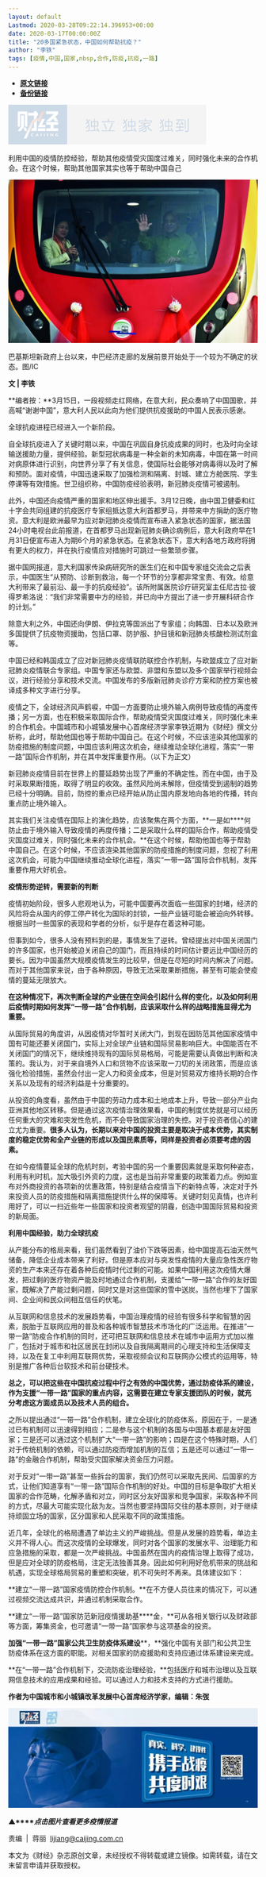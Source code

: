 ```yaml
---
layout: default
Lastmod: 2020-03-28T09:22:14.396953+00:00
date: 2020-03-17T00:00:00Z
title: "20多国紧急状态，中国如何帮助抗疫？"
author: "李铁"
tags: [疫情,中国,国家,nbsp,合作,防疫,抗疫,一路]
---
```


* [**原文链接**](https://mp.weixin.qq.com/s/S6Uv85kiaMgaU4-gUj73lg)
* [**备份链接**](http://archive.today/ab8iO)


![](/images/post/77e6cfb5c7ef66e00d9bd04f74961594.jpg)

利用中国的疫情防控经验，帮助其他疫情受灾国度过难关，同时强化未来的合作机会。在这个时候，帮助其他国家其实也等于帮助中国自己

![](/images/post/295d8eb8539b6cb898489b4330a0c851.jpg)

巴基斯坦新政府上台以来，中巴经济走廊的发展前景开始处于一个较为不确定的状态。图/IC

  

**文 | 李铁**

**编者按：**3月15日，一段视频走红网络，在意大利，民众奏响了中国国歌，并高喊“谢谢中国”，意大利人民以此向为他们提供抗疫援助的中国人民表示感谢。

全球抗疫进程已经进入一个新阶段。

自全球抗疫进入了关键时期以来，中国在巩固自身抗疫成果的同时，也及时向全球输送援助力量，提供经验。新型冠状病毒是一种全新的未知病毒，中国在第一时间对病原体进行识别，向世界分享了有关信息，使国际社会能够对病毒得以及时了解和预防。面对疫情，中国迅速采取了加强检测和隔离、封城、建立方舱医院、学生停课等有效措施。世卫组织称，中国防疫经验表明，新冠肺炎疫情可被遏制。

此外，中国还向疫情严重的国家和地区伸出援手。3月12日晚，由中国卫健委和红十字会共同组建的抗疫医疗专家组抵达意大利首都罗马，并带来中方捐助的医疗物资。意大利是欧洲最早为应对新冠肺炎疫情而宣布进入紧急状态的国家，据法国24小时电视台此前报道，在首都罗马出现新冠肺炎确诊病例后，意大利政府早在1月31日便宣布进入为期6个月的紧急状态。在紧急状态下，意大利各地方政府将拥有更大的权力，并在执行疫情应对措施时可跳过一些繁琐步骤。

据中国网报道，意大利国家传染病研究所的医生们在和中国专家组交流会之后表示，中国医生“从预防、诊断到救治，每一个环节的分享都非常宝贵、有效。给意大利带来了最前沿、最一手的抗疫经验”。该所附属医院诊疗研究室主任尼古拉·彼得罗希洛说：“我们非常需要中方的经验，并已向中方提出了进一步开展科研合作的计划。”

除意大利之外，中国还向伊朗、伊拉克等国派出了专家组；向韩国、日本以及欧洲多国提供了抗疫物资援助，包括口罩、防护服、护目镜和新冠肺炎核酸检测试剂盒等。

中国已经和韩国成立了应对新冠肺炎疫情联防联控合作机制，与欧盟成立了应对新冠肺炎疫情联合专家组。中国专家还与欧盟、非盟和东盟以及多个国家举行视频会议，进行经验分享和技术交流。中国发布的多版新冠肺炎诊疗方案和防控方案也被译成多种文字进行分享。

疫情之下，全球经济风声鹤唳，中国一方面要防止境外输入病例导致疫情的再度传播；另一方面，也在积极采取国际合作，帮助疫情受灾国度过难关，同时强化未来的合作机会。中国城市和小城镇发展中心首席经济学家李铁近期为《财经》撰文分析称，此时，帮助他国也等于帮助中国自己。在这个时候，不应该渲染其他国家的防疫措施的制度问题，中国应该利用这次机会，继续推动全球化进程，落实“一带一路”国际合作机制，并在其中发挥重要作用。（以下为正文）

新冠肺炎疫情目前在世界上的蔓延趋势出现了严重的不确定性。而在中国，由于及时采取果断措施，取得了明显的收效。虽然风险尚未解除，但疫情受到遏制的趋势已经十分明确。目前，防控的重点已经开始从防止国内原发地向各地的传播，转向重点防止境外输入。

其实我们关注疫情在国际上的演化趋势，应该聚焦在两个方面，**一是如****何防止由于境外输入导致疫情的再度传播；二是采取什么样的国际合作，帮助疫情受灾国度过难关，同时强化未来的合作机会。**在这个时候，帮助他国也等于帮助中国自己。在这个时候，不应该渲染其他国家的防疫措施的制度问题，忽视了利用这次机会，可能为中国继续推动全球化进程，落实“一带一路”国际合作机制，发挥重要作用大好机会。

**疫情形势逆转，需要新的判断**

疫情初始阶段，很多人悲观地认为，可能中国要再次面临一些国家的封堵，经济的风险将会从国内的停工停产转化为国际的封锁，一些产业链可能会被迫向外转移。根据当时一些国家的表现和学者的分析，似乎是存在着这种可能。

但事到如今，很多人没有预料到的是，事情发生了逆转。曾经提出对中国关闭国门的许多国家，也开始被迫关闭自己的国门，而且持续的时间估计要远比中国经历的要长。因为中国虽然大规模疫情发生的比较早，但是在尽短的时间内解决了问题。而对于其他国家来说，由于各种原因，导致无法采取果断措施，甚至有可能会使疫情的蔓延无限放大。

**在这种情况下，再次判断全球的产业链在空间会引起什么样的变化，以及如何利用后****疫情时期如何发挥“一带一路****”合作机制，应该采取什么样的战略措施显得尤为重要。**

从国际贸易的角度讲，从因疫情对华暂时关闭大门，到现在因防范其他国家疫情中国有可能还要关闭国门，实际上对全球产业链和国际贸易影响巨大。中国能否在不关闭国门的情况下，继续维持现有的国际贸易格局，可能是需要认真做出判断和决策的。我认为，对于来自境外人口和货物不应该采取一刀切的关闭政策，而是应该强化检验措施，虽然会付出一定人力和资金成本，但是对贸易双方维持长期的合作关系以及现有的经济利益是十分重要的。

从投资的角度看，虽然由于中国的劳动力成本和土地成本上升，导致一部分产业向亚洲其他地区转移。但是通过这次疫情治理效果看，中国的制度优势就是可以经历任何重大的灾难和突发性危机，而不会导致国家治理的失控。对于投资者信心的建立尤为重要。**很多人认为，长期以来对中国的投资主要是取决于成本优势，其实制度的稳定优势和全产业链的形成以及国民素质等，同样是投资者必须要考虑的因素。**

在如今疫情蔓延全球的危机时刻，考验中国的另一个重要因素就是采取何种姿态，利用有利时机，加大吸引外资的力度，这也是当前非常重要的政策着力点。例如宣布对外商投资的各项新的优惠政策，特别是结合疫情当下的新特点等，决定对于外来投资人员的防疫措施和隔离措施提供什么样的保障等。关键时刻见真情，也许利用好了，可以一扫近些年一些国家和投资者观望的阴霾，创造中国国际贸易和投资的新局面。

**利用中国经验，助力全球抗疫**

从产能分布的格局来看，我们虽然看到了油价下跌等因素，给中国提高石油天然气储备，降低企业成本带来了利好。但是原本应对与突发性疫情的大量应急性医疗物资的生产本来还存在着各种后疫情时代过剩的可能。如果中国利用这次疫情大爆发，把过剩的医疗物资产能及时地通过合作机制，支援给“一带一路”合作的友好国家，既解决了产能过剩问题，同时又是对这些国家的雪中送炭。当然也埋下了国家间、企业间和民众间相互信任的伏笔。

从互联网和信息技术的发展趋势看，中国治理疫情的经验有很多科学和智慧的因素，脱胎于互联网应用的普及和各种城市智慧技术市场化的广泛运用。在推进“一带一路”防疫合作机制的同时，还可把互联网和信息技术在城市中运用方式加以推广，包括对于城市和社区居民在封闭以及自我隔离期间的心理支持和生活保障支持，以及在复工中利用互联网优势，采取视频会议和互联网办公模式的运用等，特别是推广各种后台软技术和前台硬技术。

**总之，可以把这些在中国抗疫过程中行之有效的中国优势，通过防疫体系的建设，作为支援“一带一路”国家的重点内容，这需要在建立专家支援团队的时候，就充分考虑这方面成员以及技术人员的组合。**

之所以提出通过“一带一路”合作机制，建立全球化的防疫体系，原因在于，一是通过已有机制可以迅速得到相应；二是参与这个机制的各国与中国基本都是友好国家；三是还可以通过这个机制扩大“一带一路”的影响；四是在这个特殊时期，人们对于传统机制的依赖，可以通过防疫而增加机制的互信；五是还可以通过“一带一路”的金融合作机制，帮助受灾国家解决资金压力问题。

对于反对“一带一路”甚至一些拆台的国家，我们仍然可以采取先民间、后国家的方式，让他们知道享有“一带一路”国际合作机制的好处。中国的目标是争取扩大相关国家的合作范畴，化解矛盾和对立，同时区分友好国家和竞争国家，采取各种不同的方式，尽最大可能实现化敌为友。当然也要坚持国际交往的基本原则，对于继续持顽固立场的国家，区分国家和人民采取不同的政策措施。

近几年，全球化的格局遭遇了单边主义的严峻挑战。但是从发展的趋势看，单边主义并不得人心。而这次疫情的全球爆发，同时对各个国家的发展水平、治理能力和应急措施的采取，都是一次严峻挑战。中国虽然在国内的疫情治理上取得了成功，但是应对全球的防疫格局，注定无法独善其身。因此如何利用好危机带来的挑战和机遇，实现全球格局贸易的重塑和突破，机不可失时不再来。具体建议如下：

**建立“一带一路”国家疫情防控合作机制。**在不方便人员往来的情况下，可以通过视频交流达成共识，并通过机制采取合作。

**建立“一带一路”国家防范新冠疫情援助基****金，**可从各相关银行以及财政部等方面，筹集资金，也可邀请“一带一路”国家参与这项基金的投资。

**加强“一带一路”国家公共卫生防疫体系建设****，**强化中国有关部门和公共卫生防疫体系在这方面的职能。对相关国家的防疫援助和支持应通过体系建设来完成。

**在“一带一路”合作机制下，交流防疫治理经验，**包括医疗和城市治理以及互联网信息技术的应用成果和经验。可以通过人力和技术支持的方式进行援助。

**作者为中国城市和小城镇改革发展中心首席经济学家，编辑：朱弢**

[![](/images/post/4d24a5670c9a87791ea8b757d030c0d3.jpg)](https://mp.weixin.qq.com/mp/homepage?__biz=MjM5NDU5NTM4MQ==&hid=29&sn=21c0f34c737748fe3b2c372bb40ae622)  

**▲****_点击图片查看更多疫情报道_**

  

  

责编  |  蒋丽  lijiang@caijing.com.cn

本文为《财经》杂志原创文章，未经授权不得转载或建立镜像。如需转载，请在文末留言申请并获取授权。

